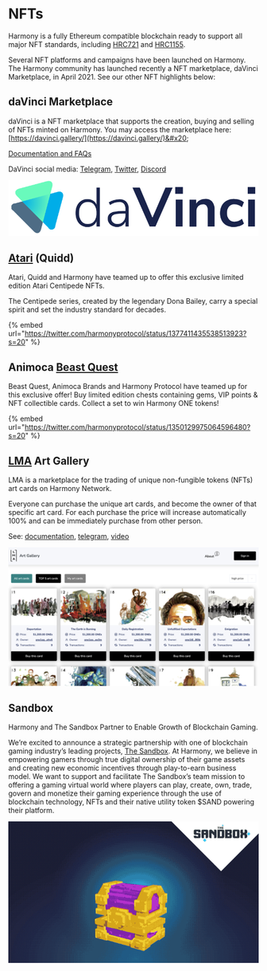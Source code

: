 # NFTs

Harmony is a fully Ethereum compatible blockchain ready to support all major NFT standards, including [HRC721](https://github.com/harmony-one/HRC/tree/master/examples/hrc721) and [HRC1155](https://github.com/harmony-one/hrc1155).

Several NFT platforms and campaigns have been launched on Harmony. The Harmony community has launched recently a NFT marketplace, daVinci Marketplace, in April 2021. See our other NFT highlights below:

## daVinci Marketplace

daVinci is a NFT marketplace that supports the creation, buying and selling of NFTs minted on Harmony. You may access the marketplace here:  [https://davinci.gallery/](https://davinci.gallery/)&#x20;

[Documentation and FAQs ](https://davincigalleryone.gitbook.io/davinci-gallery/)

DaVinci social media: [Telegram](https://t.me/daVinci\_NFT\_Marketplace), [Twitter](https://twitter.com/davinci\_gallery), [Discord](https://discord.gg/UpgmJUPcfv)

![](../../../.gitbook/assets/daVinciWhiteBckFinal.png)

## [**Atari**](https://atari.harmony.one) **(Quidd)**

Atari, Quidd and Harmony have teamed up to offer this exclusive limited edition Atari Centipede NFTs.

The Centipede series, created by the legendary Dona Bailey, carry a special spirit and set the industry standard for decades.

{% embed url="https://twitter.com/harmonyprotocol/status/1377411435538513923?s=20" %}

## Animoca [Beast Quest](https://bquh.io/)

Beast Quest, Animoca Brands and Harmony Protocol have teamed up for this exclusive offer! Buy limited edition chests containing gems, VIP points & NFT collectible cards. Collect a set to win Harmony ONE tokens!

{% embed url="https://twitter.com/harmonyprotocol/status/1350129975064596480?s=20" %}

## [LMA](https://lma-art-gallery.com/) Art Gallery

LMA is a marketplace for the trading of unique non-fungible tokens (NFTs) art cards on Harmony Network.

Everyone can purchase the unique art cards, and become the owner of that specific art card. For each purchase the price will increase automatically 100% and can be immediately purchase from other person.

See: [documentation](https://lma-art-gallery.gitbook.io/lma-art-gallery/), [telegram](https://t.me/lma\_art\_gallery), [video](https://youtu.be/E01HlVadKus)

![](<../../../.gitbook/assets/image (227).png>)

## Sandbox

Harmony and The Sandbox Partner to Enable Growth of Blockchain Gaming.

We’re excited to announce a strategic partnership with one of blockchain gaming industry’s leading projects, [The Sandbox](https://www.sandbox.game/en/). At Harmony, we believe in empowering gamers through true digital ownership of their game assets and creating new economic incentives through play-to-earn business model. We want to support and facilitate The Sandbox’s team mission to offering a gaming virtual world where players can play, create, own, trade, govern and monetize their gaming experience through the use of blockchain technology, NFTs and their native utility token $SAND powering their platform.

![](<../../../.gitbook/assets/image (237).png>)
